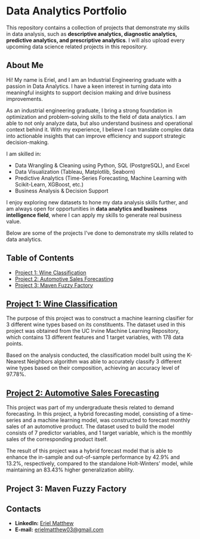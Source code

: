 # Data Analytics Portfolio
This repository contains a collection of projects that demonstrate my skills in data analysis, such as **descriptive analytics, diagnostic analytics, predictive analytics, and prescriptive analytics**. I will also upload every upcoming data science related projects in this repository.

## About Me
Hi! My name is Eriel, and I am an Industrial Engineering graduate with a passion in Data Analytics. I have a keen interest in turning data into meaningful insights to support decision making and drive business improvements.

As an industrial engineering graduate, I bring a strong foundation in optimization and problem-solving skills to the field of data analytics. I am able to not only analyze data, but also understand business and operational context behind it. With my experience, I believe I can translate complex data into actionable insights that can improve efficiency and support strategic decision-making.

I am skilled in:
- Data Wrangling & Cleaning using Python, SQL (PostgreSQL), and Excel
- Data Visualization (Tableau, Matplotlib, Seaborn)
- Predictive Analytics (Time-Series Forecasting, Machine Learning with Scikit-Learn, XGBoost, etc.)
- Business Analysis & Decision Support

I enjoy exploring new datasets to hone my data analysis skills further, and am always open for opportunities in **data analytics and business intelligence field**, where I can apply my skills to generate real business value. 

Below are some of the projects I've done to demonstrate my skills related to data analytics.

## Table of Contents
- [Project 1: Wine Classification](#project-1-wine-classification)
- [Project 2: Automotive Sales Forecasting](#project-2-automotive-sales-forecasting)
- [Project 3: Maven Fuzzy Factory](#project-3-maven-fuzzy-factory)

## [Project 1: Wine Classification](./Wine%20Classification%20with%20K-Nearest%20Neighbors)
The purpose of this project was to construct a machine learning clasifier for 3 different wine types based on its constituents. The dataset used in this project was obtained from the UC Irvine Machine Learning Repository, which contains 13 different features and 1 target variables, with 178 data points.

Based on the analysis conducted, the classification model built using the K-Nearest Neighbors algorithm was able to accurately classify 3 different wine types based on their composition, achieving an accuracy level of 97.78%.

## [Project 2: Automotive Sales Forecasting](./Automotive%20Sales%20Forecasting%20using%20Hybrid%20Model%20(Holt-Winters%20+%20Random%20Forest))
This project was part of my undergraduate thesis related to demand forecasting. In this project, a hybrid forecasting model, consisting of a time-series and a machine learning model, was constructed to forecast monthly sales of an automotive product. The dataset used to build the model consists of 7 predictor variables, and 1 target variable, which is the monthly sales of the corresponding product itself.

The result of this project was a hybrid forecast model that is able to enhance the in-sample and out-of-sample performance by 42.9% and 13.2%, respectively, compared to the standalone Holt-Winters' model, while maintaining an 83.43% higher generalization ability.

## Project 3: Maven Fuzzy Factory


## Contacts
- **LinkedIn:** [Eriel Matthew](https://www.linkedin.com/in/erielmatthew03/)
- **E-mail:** [erielmatthew03@gmail.com](https://mail.google.com/mail/?view=cm&fs=1&to=erielmatthew03@gmail.com&su=Collaboration%20Opportunity&body=Hi%20Eriel,)
